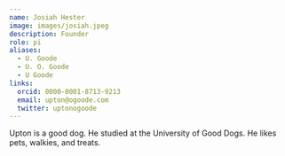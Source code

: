 ```yaml
---
name: Josiah Hester
image: images/josiah.jpeg
description: Founder
role: pi
aliases:
  - U. Goode
  - U. O. Goode
  - U Goode
links:
  orcid: 0000-0001-8713-9213
  email: upton@ogoode.com
  twitter: uptonogoode
---
```


Upton is a good dog.
He studied at the University of Good Dogs.
He likes pets, walkies, and treats.

